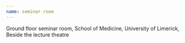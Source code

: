 ```yaml
---
name: seminar room
---
```

Ground floor seminar room, School of Medicine, University of Limerick, Beside the lecture theatre
